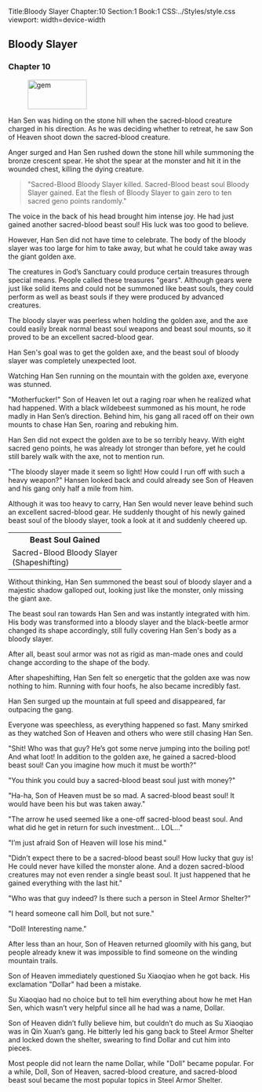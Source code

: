 Title:Bloody Slayer
Chapter:10
Section:1
Book:1
CSS:../Styles/style.css
viewport: width=device-width

## Bloody Slayer
### Chapter 10

<figure>
	<img src="../Images/gem.gif" alt="gem" id="gem" width="120" height="60" />
</figure>



Han Sen was hiding on the stone hill when the sacred-blood creature charged in his direction. As he was deciding whether to retreat, he saw Son of Heaven shoot down the sacred-blood creature.

Anger surged and Han Sen rushed down the stone hill while summoning the bronze crescent spear. He shot the spear at the monster and hit it in the wounded chest, killing the dying creature.

> "Sacred-Blood Bloody Slayer killed. Sacred-Blood beast soul Bloody Slayer gained. Eat the flesh of Bloody Slayer to gain zero to ten sacred geno points randomly."

The voice in the back of his head brought him intense joy. He had just gained another sacred-blood beast soul! His luck was too good to believe.

However, Han Sen did not have time to celebrate. The body of the bloody slayer was too large for him to take away, but what he could take away was the giant golden axe.

The creatures in God’s Sanctuary could produce certain treasures through special means. People called these treasures "gears". Although gears were just like solid items and could not be summoned like beast souls, they could perform as well as beast souls if they were produced by advanced creatures.

The bloody slayer was peerless when holding the golden axe, and the axe could easily break normal beast soul weapons and beast soul mounts, so it proved to be an excellent sacred-blood gear.

Han Sen's goal was to get the golden axe, and the beast soul of bloody slayer was completely unexpected loot.

Watching Han Sen running on the mountain with the golden axe, everyone was stunned.

"Motherfucker!" Son of Heaven let out a raging roar when he realized what had happened. With a black wildebeest summoned as his mount, he rode madly in Han Sen’s direction. Behind him, his gang all raced off on their own mounts to chase Han Sen, roaring and rebuking him.

Han Sen did not expect the golden axe to be so terribly heavy. With eight sacred geno points, he was already lot stronger than before, yet he could still barely walk with the axe, not to mention run.

"The bloody slayer made it seem so light! How could I run off with such a heavy weapon?" Hansen looked back and could already see Son of Heaven and his gang only half a mile from him.

Although it was too heavy to carry, Han Sen would never leave behind such an excellent sacred-blood gear. He suddenly thought of his newly gained beast soul of the bloody slayer, took a look at it and suddenly cheered up.

<div class="tables">
	<table class="beast">
		<tr>
			<th>Beast Soul Gained</th>
		</tr><tr>
			<td>Sacred-Blood Bloody Slayer<br>
				<span class="type">(Shapeshifting)</td>
		</tr>
	</table>
	<!-- Type of Sacred-Blood Bloody Slayer’s Beast Soul: Shapeshifting.-->
</div>


Without thinking, Han Sen summoned the beast soul of bloody slayer and a majestic shadow galloped out, looking just like the monster, only missing the giant axe.

The beast soul ran towards Han Sen and was instantly integrated with him. His body was transformed into a bloody slayer and the black-beetle armor changed its shape accordingly, still fully covering Han Sen's body as a bloody slayer.

After all, beast soul armor was not as rigid as man-made ones and could change according to the shape of the body.

After shapeshifting, Han Sen felt so energetic that the golden axe was now nothing to him. Running with four hoofs, he also became incredibly fast.

Han Sen surged up the mountain at full speed and disappeared, far outpacing the gang.

Everyone was speechless, as everything happened so fast. Many smirked as they watched Son of Heaven and others who were still chasing Han Sen.

"Shit! Who was that guy? He’s got some nerve jumping into the boiling pot! And what loot! In addition to the golden axe, he gained a sacred-blood beast soul! Can you imagine how much it must be worth?"

"You think you could buy a sacred-blood beast soul just with money?"

"Ha-ha, Son of Heaven must be so mad. A sacred-blood beast soul! It would have been his but was taken away."

"The arrow he used seemed like a one-off sacred-blood beast soul. And what did he get in return for such investment… LOL…"

"I’m just afraid Son of Heaven will lose his mind."

"Didn’t expect there to be a sacred-blood beast soul! How lucky that guy is! He could never have killed the monster alone. And a dozen sacred-blood creatures may not even render a single beast soul. It just happened that he gained everything with the last hit."

"Who was that guy indeed? Is there such a person in Steel Armor Shelter?"

"I heard someone call him Doll, but not sure."

"Doll! Interesting name."

After less than an hour, Son of Heaven returned gloomily with his gang, but people already knew it was impossible to find someone on the winding mountain trails.

Son of Heaven immediately questioned Su Xiaoqiao when he got back. His exclamation "Dollar" had been a mistake.

Su Xiaoqiao had no choice but to tell him everything about how he met Han Sen, which wasn’t very helpful since all he had was a name, Dollar.

Son of Heaven didn’t fully believe him, but couldn’t do much as Su Xiaoqiao was in Qin Xuan’s gang. He bitterly led his gang back to Steel Armor Shelter and locked down the shelter, swearing to find Dollar and cut him into pieces.

Most people did not learn the name Dollar, while "Doll" became popular. For a while, Doll, Son of Heaven, sacred-blood creature, and sacred-blood beast soul became the most popular topics in Steel Armor Shelter.